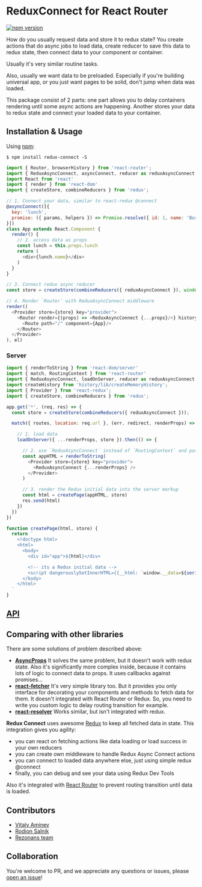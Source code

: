 ReduxConnect for React Router
============
[![npm version](https://img.shields.io/npm/v/redux-async-connect.svg?style=flat-square)](https://www.npmjs.com/package/redux-connect)

How do you usually request data and store it to redux state?
You create actions that do async jobs to load data, create reducer to save this data to redux state,
then connect data to your component or container.

Usually it's very similar routine tasks.

Also, usually we want data to be preloaded. Especially if you're building universal app,
or you just want pages to be solid, don't jump when data was loaded.

This package consist of 2 parts: one part allows you to delay containers rendering until some async actions are happening.
Another stores your data to redux state and connect your loaded data to your container.

## Installation & Usage

Using [npm](https://www.npmjs.com/):

`$ npm install redux-connect -S`

```js
import { Router, browserHistory } from 'react-router';
import { ReduxAsyncConnect, asyncConnect, reducer as reduxAsyncConnect } from 'redux-connect'
import React from 'react'
import { render } from 'react-dom'
import { createStore, combineReducers } from 'redux';

// 1. Connect your data, similar to react-redux @connect
@asyncConnect([{
  key: 'lunch',
  promise: ({ params, helpers }) => Promise.resolve({ id: 1, name: 'Borsch' })
}])
class App extends React.Component {
  render() {
    // 2. access data as props
    const lunch = this.props.lunch
    return (
      <div>{lunch.name}</div>
    )
  }
}

// 3. Connect redux async reducer
const store = createStore(combineReducers({ reduxAsyncConnect }), window.__data);

// 4. Render `Router` with ReduxAsyncConnect middleware
render((
  <Provider store={store} key="provider">
    <Router render={(props) => <ReduxAsyncConnect {...props}/>} history={browserHistory}>
      <Route path="/" component={App}/>
    </Router>
  </Provider>
), el)
```

### Server

```js
import { renderToString } from 'react-dom/server'
import { match, RoutingContext } from 'react-router'
import { ReduxAsyncConnect, loadOnServer, reducer as reduxAsyncConnect } from 'redux-async-connect'
import createHistory from 'history/lib/createMemoryHistory';
import { Provider } from 'react-redux';
import { createStore, combineReducers } from 'redux';

app.get('*', (req, res) => {
  const store = createStore(combineReducers({ reduxAsyncConnect }));

  match({ routes, location: req.url }, (err, redirect, renderProps) => {

    // 1. load data
    loadOnServer({ ...renderProps, store }).then(() => {

      // 2. use `ReduxAsyncConnect` instead of `RoutingContext` and pass it `renderProps`
      const appHTML = renderToString(
        <Provider store={store} key="provider">
          <ReduxAsyncConnect {...renderProps} />
        </Provider>
      )

      // 3. render the Redux initial data into the server markup
      const html = createPage(appHTML, store)
      res.send(html)
    })
  })
})

function createPage(html, store) {
  return `
    <!doctype html>
    <html>
      <body>
        <div id="app">${html}</div>

        <!-- its a Redux initial data -->
        <script dangerouslySetInnerHTML={{__html: `window.__data=${serialize(store.getState())};`}} charSet="UTF-8"/>
      </body>
    </html>
  `
}
```

## [API](/docs/API.MD)

## Comparing with other libraries

There are some solutions of problem described above:

- [**AsyncProps**](https://github.com/ryanflorence/async-props)
  It solves the same problem, but it doesn't work with redux state. Also it's significantly more complex inside,
  because it contains lots of logic to connect data to props.
  It uses callbacks against promises...
- [**react-fetcher**](https://github.com/markdalgleish/react-fetcher)
  It's very simple library too. But it provides you only interface for decorating your components and methods
  to fetch data for them. It doesn't integrated with React Router or Redux. So, you need to write you custom logic
  to delay routing transition for example.
- [**react-resolver**](https://github.com/ericclemmons/react-resolver)
  Works similar, but isn't integrated with redux.

**Redux Connect** uses awesome [Redux](https://github.com/reactjs/redux) to keep all fetched data in state.
This integration gives you agility:

- you can react on fetching actions like data loading or load success in your own reducers
- you can create own middleware to handle Redux Async Connect actions
- you can connect to loaded data anywhere else, just using simple redux @connect
- finally, you can debug and see your data using Redux Dev Tools

Also it's integrated with [React Router](https://github.com/rackt/react-router) to prevent routing transition
until data is loaded.

## Contributors
- [Vitaly Aminev](https://en.makeomatic.ru)
- [Rodion Salnik](https://github.com/sars)
- [Rezonans team](https://github.com/Rezonans)

## Collaboration
You're welcome to PR, and we appreciate any questions or issues, please [open an issue](https://github.com/makeomatic/redux-connect/issues)!
